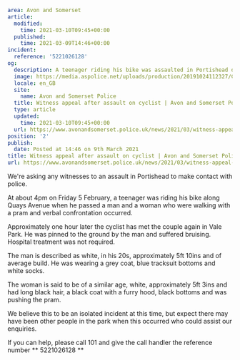 ```yaml
area: Avon and Somerset
article:
  modified:
    time: 2021-03-10T09:45+00:00
  published:
    time: 2021-03-09T14:46+00:00
incident:
  reference: '5221026128'
og:
  description: A teenager riding his bike was assaulted in Portishead on Friday 5 February.
  image: https://media.aspolice.net/uploads/production/20191024112327/Can-you-help-1.jpg
  locale: en_GB
  site:
    name: Avon and Somerset Police
  title: Witness appeal after assault on cyclist | Avon and Somerset Police
  type: article
  updated:
    time: 2021-03-10T09:45+00:00
  url: https://www.avonandsomerset.police.uk/news/2021/03/witness-appeal-after-assault-on-cyclist/
position: '2'
publish:
  date: Posted at 14:46 on 9th March 2021
title: Witness appeal after assault on cyclist | Avon and Somerset Police
url: https://www.avonandsomerset.police.uk/news/2021/03/witness-appeal-after-assault-on-cyclist/
```

We're asking any witnesses to an assault in Portishead to make contact with police.

At about 4pm on Friday 5 February, a teenager was riding his bike along Quays Avenue when he passed a man and a woman who were walking with a pram and verbal confrontation occurred.

Approximately one hour later the cyclist has met the couple again in Vale Park. He was pinned to the ground by the man and suffered bruising. Hospital treatment was not required.

The man is described as white, in his 20s, approximately 5ft 10ins and of average build. He was wearing a grey coat, blue tracksuit bottoms and white socks.

The woman is said to be of a similar age, white, approximately 5ft 3ins and had long black hair, a black coat with a furry hood, black bottoms and was pushing the pram.

We believe this to be an isolated incident at this time, but expect there may have been other people in the park when this occurred who could assist our enquiries.

If you can help, please call 101 and give the call handler the reference number ** 5221026128 **
